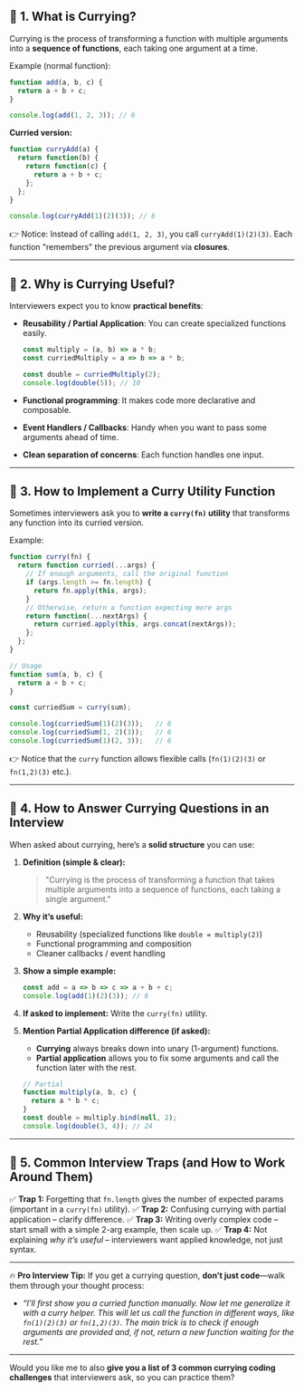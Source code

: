 

## 🔹 1. What is Currying?
Currying is the process of transforming a function with multiple arguments into a **sequence of functions**, each taking one argument at a time.

Example (normal function):

```js
function add(a, b, c) {
  return a + b + c;
}

console.log(add(1, 2, 3)); // 6
```

**Curried version:**

```js
function curryAdd(a) {
  return function(b) {
    return function(c) {
      return a + b + c;
    };
  };
}

console.log(curryAdd(1)(2)(3)); // 6
```

👉 Notice: Instead of calling `add(1, 2, 3)`, you call `curryAdd(1)(2)(3)`.
Each function "remembers" the previous argument via **closures**.

---

## 🔹 2. Why is Currying Useful?

Interviewers expect you to know **practical benefits**:

* **Reusability / Partial Application**: You can create specialized functions easily.

  ```js
  const multiply = (a, b) => a * b;
  const curriedMultiply = a => b => a * b;

  const double = curriedMultiply(2);
  console.log(double(5)); // 10
  ```
* **Functional programming**: It makes code more declarative and composable.
* **Event Handlers / Callbacks**: Handy when you want to pass some arguments ahead of time.
* **Clean separation of concerns**: Each function handles one input.

---

## 🔹 3. How to Implement a Curry Utility Function

Sometimes interviewers ask you to **write a `curry(fn)` utility** that transforms any function into its curried version.

Example:

```js
function curry(fn) {
  return function curried(...args) {
    // If enough arguments, call the original function
    if (args.length >= fn.length) {
      return fn.apply(this, args);
    }
    // Otherwise, return a function expecting more args
    return function(...nextArgs) {
      return curried.apply(this, args.concat(nextArgs));
    };
  };
}

// Usage
function sum(a, b, c) {
  return a + b + c;
}

const curriedSum = curry(sum);

console.log(curriedSum(1)(2)(3));   // 6
console.log(curriedSum(1, 2)(3));   // 6
console.log(curriedSum(1)(2, 3));   // 6
```

👉 Notice that the `curry` function allows flexible calls (`fn(1)(2)(3)` or `fn(1,2)(3)` etc.).

---

## 🔹 4. How to Answer Currying Questions in an Interview

When asked about currying, here’s a **solid structure** you can use:

1. **Definition (simple & clear):**

   > "Currying is the process of transforming a function that takes multiple arguments into a sequence of functions, each taking a single argument."

2. **Why it’s useful:**

   * Reusability (specialized functions like `double = multiply(2)`)
   * Functional programming and composition
   * Cleaner callbacks / event handling

3. **Show a simple example:**

   ```js
   const add = a => b => c => a + b + c;
   console.log(add(1)(2)(3)); // 6
   ```

4. **If asked to implement:** Write the `curry(fn)` utility.

5. **Mention Partial Application difference (if asked):**

   * **Currying** always breaks down into unary (1-argument) functions.
   * **Partial application** allows you to fix some arguments and call the function later with the rest.

   ```js
   // Partial
   function multiply(a, b, c) {
     return a * b * c;
   }
   const double = multiply.bind(null, 2);
   console.log(double(3, 4)); // 24
   ```

---

## 🔹 5. Common Interview Traps (and How to Work Around Them)

✅ **Trap 1:** Forgetting that `fn.length` gives the number of expected params (important in a `curry(fn)` utility).
✅ **Trap 2:** Confusing currying with partial application – clarify difference.
✅ **Trap 3:** Writing overly complex code – start small with a simple 2-arg example, then scale up.
✅ **Trap 4:** Not explaining *why it’s useful* – interviewers want applied knowledge, not just syntax.

---

🔥 **Pro Interview Tip:** If you get a currying question, **don’t just code**—walk them through your thought process:

* *“I’ll first show you a curried function manually. Now let me generalize it with a curry helper. This will let us call the function in different ways, like `fn(1)(2)(3)` or `fn(1,2)(3)`. The main trick is to check if enough arguments are provided and, if not, return a new function waiting for the rest.”*

---

Would you like me to also **give you a list of 3 common currying coding challenges** that interviewers ask, so you can practice them?
